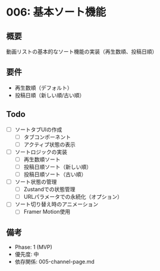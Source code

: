 # 006: 基本ソート機能

## 概要
動画リストの基本的なソート機能の実装（再生数順、投稿日順）

## 要件
- 再生数順（デフォルト）
- 投稿日順（新しい順/古い順）

## Todo
- [ ] ソートタブUIの作成
  - [ ] タブコンポーネント
  - [ ] アクティブ状態の表示
- [ ] ソートロジックの実装
  - [ ] 再生数順ソート
  - [ ] 投稿日順ソート（新しい順）
  - [ ] 投稿日順ソート（古い順）
- [ ] ソート状態の管理
  - [ ] Zustandでの状態管理
  - [ ] URLパラメータでの永続化（オプション）
- [ ] ソート切り替え時のアニメーション
  - [ ] Framer Motion使用

## 備考
- Phase: 1 (MVP)
- 優先度: 中
- 依存関係: 005-channel-page.md
